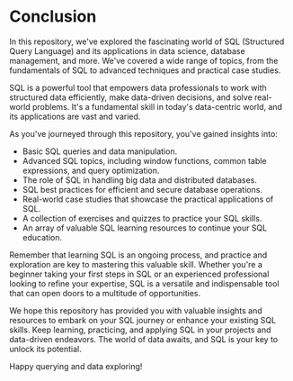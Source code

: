 # Conclusion

In this repository, we've explored the fascinating world of SQL (Structured Query Language) and its applications in data science, database management, and more. We've covered a wide range of topics, from the fundamentals of SQL to advanced techniques and practical case studies.

SQL is a powerful tool that empowers data professionals to work with structured data efficiently, make data-driven decisions, and solve real-world problems. It's a fundamental skill in today's data-centric world, and its applications are vast and varied.

As you've journeyed through this repository, you've gained insights into:

- Basic SQL queries and data manipulation.
- Advanced SQL topics, including window functions, common table expressions, and query optimization.
- The role of SQL in handling big data and distributed databases.
- SQL best practices for efficient and secure database operations.
- Real-world case studies that showcase the practical applications of SQL.
- A collection of exercises and quizzes to practice your SQL skills.
- An array of valuable SQL learning resources to continue your SQL education.

Remember that learning SQL is an ongoing process, and practice and exploration are key to mastering this valuable skill. Whether you're a beginner taking your first steps in SQL or an experienced professional looking to refine your expertise, SQL is a versatile and indispensable tool that can open doors to a multitude of opportunities.

We hope this repository has provided you with valuable insights and resources to embark on your SQL journey or enhance your existing SQL skills. Keep learning, practicing, and applying SQL in your projects and data-driven endeavors. The world of data awaits, and SQL is your key to unlock its potential.

Happy querying and data exploring!
